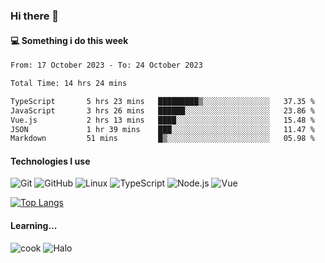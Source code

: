 ### Hi there 👋

#### 💻 Something i do this week

<!--START_SECTION:waka-->

```txt
From: 17 October 2023 - To: 24 October 2023

Total Time: 14 hrs 24 mins

TypeScript       5 hrs 23 mins   █████████▒░░░░░░░░░░░░░░░   37.35 %
JavaScript       3 hrs 26 mins   ██████░░░░░░░░░░░░░░░░░░░   23.86 %
Vue.js           2 hrs 13 mins   ████░░░░░░░░░░░░░░░░░░░░░   15.48 %
JSON             1 hr 39 mins    ███░░░░░░░░░░░░░░░░░░░░░░   11.47 %
Markdown         51 mins         █▒░░░░░░░░░░░░░░░░░░░░░░░   05.98 %
```

<!--END_SECTION:waka-->


#### Technologies I use
![Git](https://img.shields.io/badge/-Git-222222?style=flat&logo=git&logoColor=F05032)
![GitHub](https://img.shields.io/badge/-GitHub-181717?style=flat&logo=github)
![Linux](https://img.shields.io/badge/-Linux-222222?style=flat&logo=linux&logoColor=FCC624)
![TypeScript](https://img.shields.io/badge/-TypeScript-000000?style=flat&logo=typescript)
![Node.js](https://img.shields.io/badge/-Node.js-222222?style=flat&logo=node.js&logoColor=339933)
![Vue](https://img.shields.io/badge/-Vue-222222?style=flat&logo=Vue.js&logoColor=4FC08D)

[![Top Langs](https://github-readme-stats.vercel.app/api/top-langs/?username=GodlessLiu&layout=compact)](https://github.com/anuraghazra/github-readme-stats)
#### Learning...
![cook](https://img.shields.io/badge/cook-v0.0.0-yellow.svg)
![Halo](https://img.shields.io/badge/Halo-v2.9.0-blue.svg)
